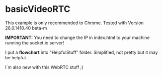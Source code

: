 basicVideoRTC
=============

This example is only recommended to Chrome.
Tested with Version 26.0.1410.40 beta-m


<b>IMPORTANT:</b> You need to change the IP in index.html to your machine running the socket.io server!

I put a <b>flowchart</b> into "HelpfulStuff" folder. Simplified, not pretty  but it may be helpful.

I´m also new with this WebRTC stuff ;)
